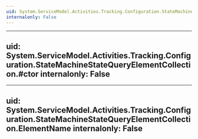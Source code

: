 ```yaml
---
uid: System.ServiceModel.Activities.Tracking.Configuration.StateMachineStateQueryElementCollection
internalonly: False
---
```


---
uid: System.ServiceModel.Activities.Tracking.Configuration.StateMachineStateQueryElementCollection.#ctor
internalonly: False
---

---
uid: System.ServiceModel.Activities.Tracking.Configuration.StateMachineStateQueryElementCollection.ElementName
internalonly: False
---
